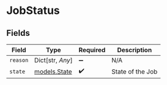 # JobStatus


## Fields

| Field                              | Type                               | Required                           | Description                        |
| ---------------------------------- | ---------------------------------- | ---------------------------------- | ---------------------------------- |
| `reason`                           | Dict[str, *Any*]                   | :heavy_minus_sign:                 | N/A                                |
| `state`                            | [models.State](../models/state.md) | :heavy_check_mark:                 | State of the Job                   |
